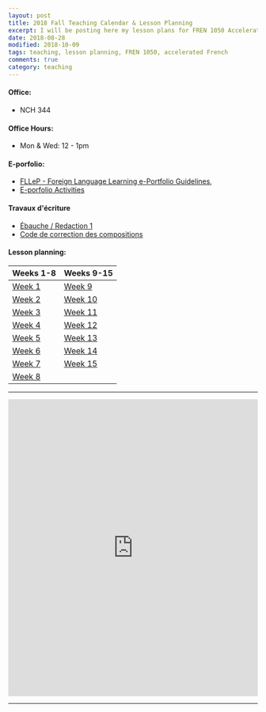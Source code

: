 ```yaml
---
layout: post
title: 2018 Fall Teaching Calendar & Lesson Planning
excerpt: I will be posting here my lesson plans for FREN 1050 Accelerated French, every week.     
date: 2018-08-28 
modified: 2018-10-09 
tags: teaching, lesson planning, FREN 1050, accelerated French 
comments: true
category: teaching
---
```


#### Office: 

- NCH 344   

#### Office Hours: 

- Mon & Wed: 12 - 1pm  

#### E-porfolio: 

- [FLLeP - Foreign Language Learning e-Portfolio Guidelines](http://simp.ly/publish/LhgQmV), 
- [E-porfolio Activities](http://simp.ly/publish/LtZD0m)

#### Travaux d'écriture 
- [Ébauche / Redaction 1](https://app.simplenote.com/publish/nvwBpC) 
- [Code de correction des compositions](https://app.simplenote.com/publish/95gYWN)  

#### Lesson planning: 

| Weeks 1-8 	                                        | Weeks 9-15	   |
|:------------------------------------------------------|:-----------------|
| [Week 1](https://app.simplenote.com/publish/ZGHPVp)   | [Week 9](https://app.simplenote.com/publish/K9GWcM) |
| [Week 2](https://app.simplenote.com/publish/CTLRzX)   | [Week 10](https://app.simplenote.com/publish/C2pWwW)|
| [Week 3](https://app.simplenote.com/publish/MyxJt8)   | [Week 11]()|
| [Week 4](https://app.simplenote.com/publish/nWV6q8)   | [Week 12]()|
| [Week 5](https://app.simplenote.com/publish/m8lNwq)   | [Week 13]()|
| [Week 6](https://app.simplenote.com/publish/9ktzXq)   | [Week 14]()|
| [Week 7](https://app.simplenote.com/publish/5XfkBN)  	| [Week 15]()|
| [Week 8](https://app.simplenote.com/publish/ScLlY2)   |            | 

---

<iframe src="https://calendar.google.com/calendar/embed?showTitle=0&amp;showDate=0&amp;showPrint=0&amp;showTabs=0&amp;showCalendars=0&amp;showTz=0&amp;height=600&amp;wkst=1&amp;bgcolor=%23FFFFFF&amp;src=virginia.edu_nf5j6ocml9bijdeg9aluej4710%40group.calendar.google.com&amp;color=%23B1365F&amp;ctz=America%2FNew_York" style="border-width:0" width="100%" height="600" frameborder="0" scrolling="no"></iframe>

---
